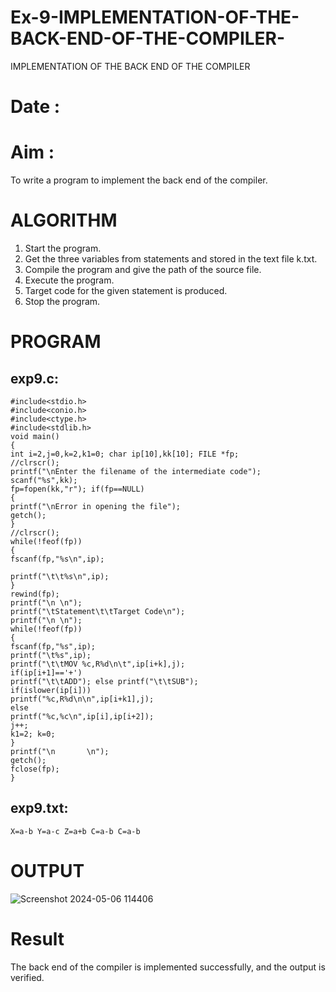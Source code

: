 # Ex-9-IMPLEMENTATION-OF-THE-BACK-END-OF-THE-COMPILER-
IMPLEMENTATION OF THE BACK END OF THE COMPILER 
# Date :
# Aim :
To write a program to implement the back end of the compiler.
# ALGORITHM
1. Start the program.
2. Get the three variables from statements and stored in the text file k.txt.
3. Compile the program and give the path of the source file.
4. Execute the program.
5. Target code for the given statement is produced.
6. Stop the program.
# PROGRAM
## exp9.c:
```
#include<stdio.h>  
#include<conio.h>  
#include<ctype.h>  
#include<stdlib.h>  
void main() 
{ 
int i=2,j=0,k=2,k1=0; char ip[10],kk[10]; FILE *fp; 
//clrscr();
printf("\nEnter the filename of the intermediate code");  
scanf("%s",kk); 
fp=fopen(kk,"r"); if(fp==NULL) 
{ 
printf("\nError in opening the file");  
getch(); 
} 
//clrscr();  
while(!feof(fp)) 
{ 
fscanf(fp,"%s\n",ip);  

printf("\t\t%s\n",ip); 
} 
rewind(fp); 
printf("\n \n");  
printf("\tStatement\t\tTarget Code\n"); 
printf("\n \n"); 
while(!feof(fp)) 
{ 
fscanf(fp,"%s",ip); 
printf("\t%s",ip); 
printf("\t\tMOV %c,R%d\n\t",ip[i+k],j);  
if(ip[i+1]=='+') 
printf("\t\tADD"); else printf("\t\tSUB");  
if(islower(ip[i])) 
printf("%c,R%d\n\n",ip[i+k1],j);  
else  
printf("%c,%c\n",ip[i],ip[i+2]);  
j++; 
k1=2; k=0; 
} 
printf("\n       \n"); 
getch(); 
fclose(fp); 
} 
```
## exp9.txt:
```
X=a-b Y=a-c Z=a+b C=a-b C=a-b
```
# OUTPUT
![Screenshot 2024-05-06 114406](https://github.com/Bharathraj2006/Ex-9-IMPLEMENTATION-OF-THE-BACK-END-OF-THE-COMPILER-/assets/152376845/7db4ac19-b0c7-401b-9193-8556701f33c2)

# Result
The back end of the compiler is implemented successfully, and the output is verified.

